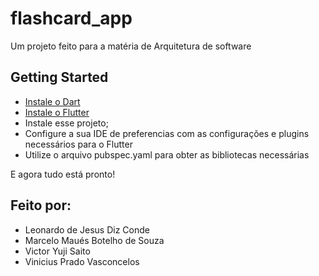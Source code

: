 # flashcard_app

Um projeto feito para a matéria de Arquitetura de software

## Getting Started
- [Instale o Dart](https://dart.dev/get-dart) 
- [Instale o Flutter](https://flutter.dev/docs/get-started/install) 
- Instale esse projeto;
- Configure a sua IDE de preferencias com as configurações e plugins necessários para o Flutter
- Utilize o arquivo pubspec.yaml para obter as bibliotecas necessárias

E agora tudo está pronto!

## Feito por:
- Leonardo de Jesus Diz Conde
- Marcelo Maués Botelho de Souza
- Victor Yuji Saito     
- Vinicius Prado Vasconcelos
